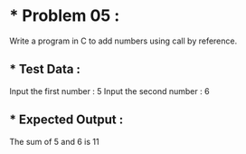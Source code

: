 # * Problem 05 :

Write a program in C to add numbers using call by reference.

## * Test Data :

Input the first number : 5
Input the second number : 6

## * Expected Output :

 The sum of 5 and 6  is 11 